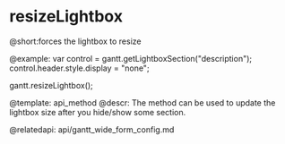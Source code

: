 resizeLightbox
=============
@short:forces the lightbox to resize


@example:
var control = gantt.getLightboxSection("description");
control.header.style.display = "none";
 
gantt.resizeLightbox();

@template:	api_method
@descr:
The method can be used to update the lightbox size after you hide/show some section.

@relatedapi: api/gantt_wide_form_config.md